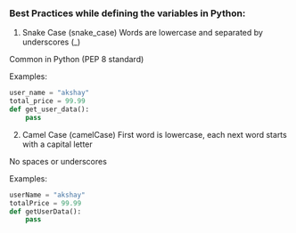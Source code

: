 ### Best Practices while defining the variables in Python:

1. Snake Case (snake_case)
Words are lowercase and separated by underscores (_)

Common in Python (PEP 8 standard)

Examples:

```python
user_name = "akshay"
total_price = 99.99
def get_user_data():
    pass

```




2. Camel Case (camelCase)
First word is lowercase, each next word starts with a capital letter

No spaces or underscores

Examples:

```python
userName = "akshay"
totalPrice = 99.99
def getUserData():
    pass
```
